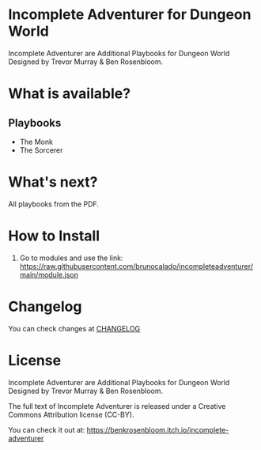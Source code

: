 # Incomplete Adventurer for Dungeon World
Incomplete Adventurer are Additional Playbooks for Dungeon World Designed by Trevor Murray & Ben Rosenbloom.

# What is available?
## Playbooks
- The Monk 
- The Sorcerer

# What's next?
All playbooks from the PDF.

# How to Install
1. Go to modules and use the link: 
https://raw.githubusercontent.com/brunocalado/incompleteadventurer/main/module.json

# Changelog
You can check changes at [CHANGELOG](CHANGELOG.md)

# License
Incomplete Adventurer are Additional Playbooks for Dungeon World Designed by Trevor Murray & Ben Rosenbloom.

The full text of Incomplete Adventurer is released under a Creative Commons Attribution license (CC-BY).

You can check it out at: https://benkrosenbloom.itch.io/incomplete-adventurer